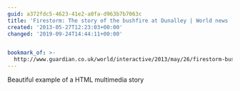 ```yaml
---
guid: a372fdc5-4623-41e2-a0fa-d963b7b7063c
title: 'Firestorm: The story of the bushfire at Dunalley | World news | guardian.co.uk'
created: '2013-05-27T12:23:03+00:00'
changed: '2019-09-24T14:44:11+00:00'


bookmark_of: >-
  http://www.guardian.co.uk/world/interactive/2013/may/26/firestorm-bushfire-dunalley-holmes-family
---
```



Beautiful example of a HTML multimedia story
